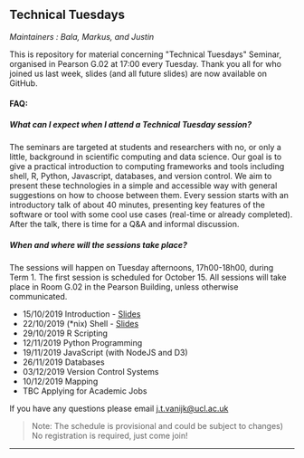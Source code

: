 ## Technical Tuesdays

_Maintainers : Bala, Markus, and Justin_

This is repository for material concerning "Technical Tuesdays" Seminar, organised in Pearson G.02 at 17:00 every Tuesday. 
Thank you all for who joined us last week, slides (and all future slides) are now available on GitHub.

#### FAQ:

##### What can I expect when I attend a Technical Tuesday session?

The seminars are targeted at students and researchers with no, or only a little, background in scientific computing and data science. Our goal is to give a practical introduction to computing frameworks and tools including shell, R, Python, Javascript, databases, and version control. We aim to present these technologies in a simple and accessible way with general suggestions on how to choose between them. Every session starts with an introductory talk of about 40 minutes, presenting key features of the software or tool with some cool use cases (real-time or already completed). After the talk, there is time for a Q&A and informal discussion. 

##### When and where will the sessions take place?

The sessions will happen on Tuesday afternoons, 17h00-18h00, during Term 1. The first session is scheduled for October 15. All sessions will take place in Room G.02 in the Pearson Building, unless otherwise communicated.


 - 15/10/2019 Introduction - [Slides](https://github.com/jtvandijk/TechnicalTuesdays/raw/master/tt_1510.pdf)
 - 22/10/2019 (*nix) Shell - [Slides](https://github.com/jtvandijk/TechnicalTuesdays/raw/master/tt_2210.pdf)
 - 29/10/2019 R Scripting
 - 12/11/2019 Python Programming
 - 19/11/2019 JavaScript (with NodeJS and D3)
 - 26/11/2019 Databases
 - 03/12/2019 Version Control Systems
 - 10/12/2019 Mapping
 - TBC Applying for Academic Jobs

If you have any questions please email [j.t.vanijk@ucl.ac.uk](mailto:j.t.vanijk@ucl.ac.uk)

> Note: The schedule is provisional and could be subject to changes)
> No registration is required, just come join!

---
